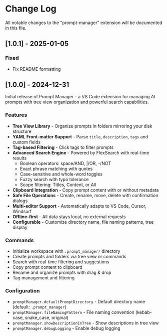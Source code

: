 # Change Log

All notable changes to the "prompt-manager" extension will be documented in this file.

## [1.0.1] - 2025-01-05

### Fixed

- Fix README formatting

## [1.0.0] - 2024-12-31

Initial release of Prompt Manager - a VS Code extension for managing AI prompts with tree view organization and powerful search capabilities.

### Features

- **Tree View Library** - Organize prompts in folders mirroring your disk structure
- **YAML Front-matter Support** - Parse `title`, `description`, `tags` and custom fields
- **Tag-based Filtering** - Click tags to filter prompts
- **Advanced Search Engine** - Powered by FlexSearch with real-time results
  - Boolean operators: space/AND, |/OR, -/NOT
  - Exact phrase matching with quotes
  - Case-sensitive and whole-word toggles
  - Fuzzy search with typo tolerance
  - Scope filtering: Titles, Content, or All
- **Clipboard Integration** - Copy prompt content with or without metadata
- **Safe File Operations** - Create, rename, move, delete with confirmation dialogs
- **Multi-editor Support** - Automatically adapts to VS Code, Cursor, Windsurf
- **Offline-first** - All data stays local, no external requests
- **Configurable** - Customize directory name, file naming patterns, tree display

### Commands

- Initialize workspace with `.prompt_manager/` directory
- Create prompts and folders via tree view or commands
- Search with real-time filtering and suggestions
- Copy prompt content to clipboard
- Rename and organize prompts with drag & drop
- Tag management and filtering

### Configuration

- `promptManager.defaultPromptDirectory` - Default directory name (default: `.prompt_manager`)
- `promptManager.fileNamingPattern` - File naming convention (kebab-case, snake_case, original)
- `promptManager.showDescriptionInTree` - Show descriptions in tree view
- `promptManager.debugLogging` - Enable debug logging
